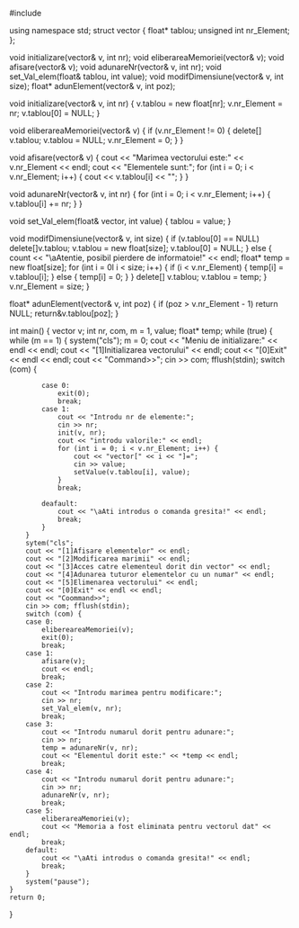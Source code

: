 #include <iostream>

using namespace std;
struct vector {
	float* tablou;
	unsigned int nr_Element;
};

void initializare(vector& v, int nr);
void eliberareaMemoriei(vector& v);
void afisare(vector& v);
void adunareNr(vector& v, int nr);
void set_Val_elem(float& tablou, int value);
void modifDimensiune(vector& v, int size);
float* adunElement(vector& v, int poz);

void initializare(vector& v, int nr) {
	v.tablou = new float[nr];
	v.nr_Element = nr;
	v.tablou[0] = NULL;
}

void eliberareaMemoriei(vector& v) {
	if (v.nr_Element != 0) {
		delete[] v.tablou;
		v.tablou = NULL;
		v.nr_Element = 0;
	}
}

void afisare(vector& v) {
	cout << "Marimea vectorului este:" << v.nr_Element << endl;
	cout << "Elementele sunt:";
	for (int i = 0; i < v.nr_Element; i++) {
		cout << v.tablou[i] << "";
	}
}

void adunareNr(vector& v, int nr) {
	for (int i = 0; i < v.nr_Element; i++) {
		v.tablou[i] += nr;
	}
}

void set_Val_elem(float& vector, int value) {
	tablou = value;
}

void modifDimensiune(vector& v, int size) {
	if (v.tablou[0] == NULL)
		delete[]v.tablou;
	v.tablou = new float[size];
	v.tablou[0] = NULL;
}
 else {
 count << "\aAtentie, posibil pierdere de informatoie!" << endl;
 float* temp = new float[size];
 for (int i = 0l i < size; i++) {
	 if (i < v.nr_Element) {
		 temp[i] = v.tablou[i];
	 }
	 else {
		 temp[i] = 0;
	 }
 }
 delete[] v.tablou;
 v.tablou = temp;
	}
	v.nr_Element = size;
}

float* adunElement(vector& v, int poz) {
	if (poz > v.nr_Element - 1) return NULL;
	return&v.tablou[poz];
}

int main() {
	vector v;
	int nr, com, m = 1, value;
	float* temp;
	while (true) {
		while (m == 1) {
			system("cls"); m = 0;
			cout << "Meniu de initializare:" << endl << endl;
			cout << "[1]Initializarea vectorului" << endl;
			cout << "[0]Exit" << endl << endl;
			cout << "Command>>";
			cin >> com; fflush(stdin);
			switch (com) {

			case 0:
				exit(0);
				break;
			case 1:
				cout << "Introdu nr de elemente:";
				cin >> nr;
				init(v, nr);
				cout << "introdu valorile:" << endl;
				for (int i = 0; i < v.nr_Element; i++) {
					cout << "vector[" << i << "]=";
					cin >> value;
					setValue(v.tablou[i], value);
				}
				break;

			deafault:
				cout << "\aAti introdus o comanda gresita!" << endl;
				break;
			}
		}
		sytem("cls";
		cout << "[1]Afisare elementelor" << endl;
		cout << "[2]Modificarea marimii" << endl;
		cout << "[3]Acces catre elementeul dorit din vector" << endl;
		cout << "[4]Adunarea tuturor elementelor cu un numar" << endl;
		cout << "[5]Elimenarea vectorului" << endl;
		cout << "[0]Exit" << endl << endl;
		cout << "Coommand>>";
		cin >> com; fflush(stdin);
		switch (com) {
		case 0:
			elibereareaMemoriei(v);
			exit(0);
			break;
		case 1:
			afisare(v);
			cout << endl;
			break;
		case 2:
			cout << "Introdu marimea pentru modificare:";
			cin >> nr;
			set_Val_elem(v, nr);
			break;
		case 3:
			cout << "Introdu numarul dorit pentru adunare:";
			cin >> nr;
			temp = adunareNr(v, nr);
			cout << "Elementul dorit este:" << *temp << endl;
			break;
		case 4:
			cout << "Introdu numarul dorit pentru adunare:";
			cin >> nr;
			adunareNr(v, nr);
			break;
		case 5:
			eliberareaMemoriei(v);
			cout << "Memoria a fost eliminata pentru vectorul dat" << endl;
			break;
		default:
			cout << "\aAti introdus o comanda gresita!" << endl;
			break;
		}
		system("pause");
	}
	return 0;
}

